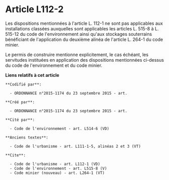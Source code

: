 # Article L112-2

Les dispositions mentionnées à l'article L. 112-1 ne sont pas applicables aux installations classées auxquelles sont
applicables les articles L. 515-8 à L. 515-12 du code de l'environnement ainsi qu'aux stockages souterrains bénéficiant de
l'application du deuxième alinéa de l'article L. 264-1 du code minier. 

Le permis de construire mentionne explicitement, le cas échéant, les servitudes instituées en application des dispositions
mentionnées ci-dessus du code de l'environnement et du code minier.

**Liens relatifs à cet article**

	**Codifié par**:

	  - ORDONNANCE n°2015-1174 du 23 septembre 2015 - art.

	**Créé par**:

	  - ORDONNANCE n°2015-1174 du 23 septembre 2015 - art.

	**Cité par**:

	  - Code de l'environnement - art. L514-6 (VD)

	**Anciens textes**:

	  - Code de l'urbanisme - art. L111-1-5, alinéas 2 et 3 (VT)

	**Cite**:

	  - Code de l'urbanisme - art. L112-1 (VD)
	  - Code de l'environnement - art. L515-8 (V)
	  - Code minier (nouveau) - art. L264-1 (VT)
